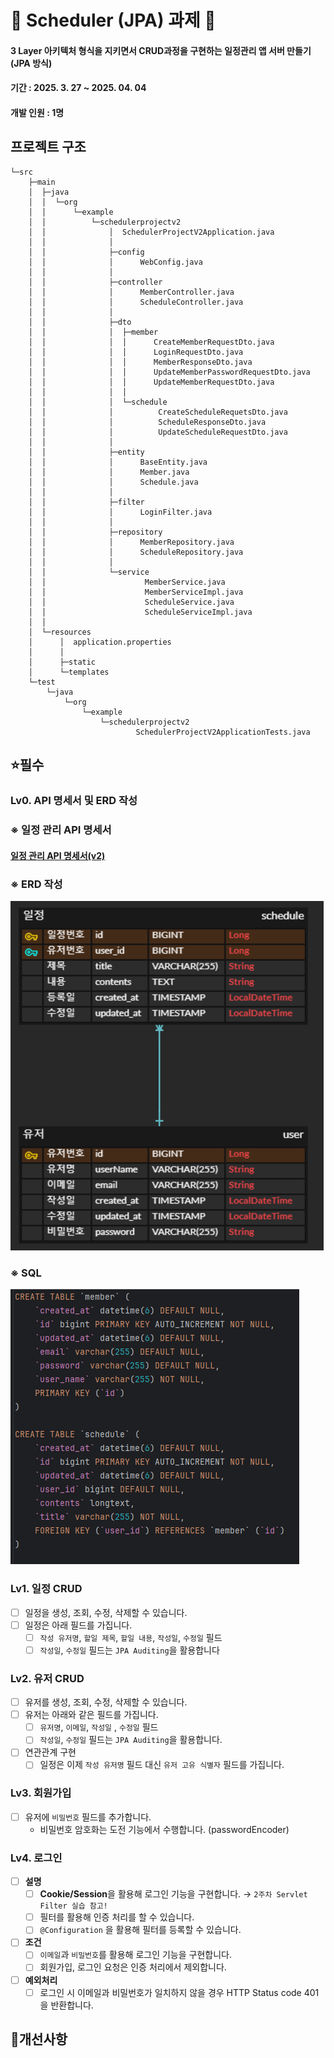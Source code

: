 # 📌 Scheduler (JPA) 과제 📌

#### 3 Layer 아키텍처 형식을 지키면서 CRUD과정을 구현하는 일정관리 앱 서버 만들기 (JPA 방식)
#### 기간 : 2025. 3. 27 ~ 2025. 04. 04
#### 개발 인원 : 1명

## 프로젝트 구조
```plaintext
└─src
    ├─main
    │  ├─java
    │  │  └─org
    │  │      └─example
    │  │          └─schedulerprojectv2
    │  │              │  SchedulerProjectV2Application.java
    │  │              │
    │  │              ├─config
    │  │              │      WebConfig.java
    │  │              │
    │  │              ├─controller
    │  │              │      MemberController.java
    │  │              │      ScheduleController.java
    │  │              │
    │  │              ├─dto
    │  │              │  ├─member
    │  │              │  │      CreateMemberRequestDto.java
    │  │              │  │      LoginRequestDto.java
    │  │              │  │      MemberResponseDto.java
    │  │              │  │      UpdateMemberPasswordRequestDto.java
    │  │              │  │      UpdateMemberRequestDto.java
    │  │              │  │
    │  │              │  └─schedule
    │  │              │          CreateScheduleRequetsDto.java
    │  │              │          ScheduleResponseDto.java
    │  │              │          UpdateScheduleRequestDto.java
    │  │              │
    │  │              ├─entity
    │  │              │      BaseEntity.java
    │  │              │      Member.java
    │  │              │      Schedule.java
    │  │              │
    │  │              ├─filter
    │  │              │      LoginFilter.java
    │  │              │
    │  │              ├─repository
    │  │              │      MemberRepository.java
    │  │              │      ScheduleRepository.java
    │  │              │
    │  │              └─service
    │  │                      MemberService.java
    │  │                      MemberServiceImpl.java
    │  │                      ScheduleService.java
    │  │                      ScheduleServiceImpl.java
    │  │
    │  └─resources
    │      │  application.properties
    │      │
    │      ├─static
    │      └─templates
    └─test
        └─java
            └─org
                └─example
                    └─schedulerprojectv2
                            SchedulerProjectV2ApplicationTests.java

```

## ⭐필수 

### Lv0. API 명세서 및 ERD 작성

### ※ 일정 관리 API 명세서

#### <a href="https://workable-hacksaw-44c.notion.site/1cacef54a3568093af7cff9795966c22?v=1cacef54a35681258ab8000cae49b073">일정 관리 API 명세서(v2)</a>

### ※ ERD 작성
![img.png](img.png)


### ※ SQL 
![img_1.png](img_1.png)

### Lv1. 일정 CRUD

- [ ]  일정을 생성, 조회, 수정, 삭제할 수 있습니다.
- [ ]  일정은 아래 필드를 가집니다.
    - [ ]  `작성 유저명`, `할일 제목`, `할일 내용`, `작성일`, `수정일` 필드
    - [ ]  `작성일`, `수정일` 필드는 `JPA Auditing`을 활용합니다

### Lv2. 유저 CRUD

- [ ]  유저를 생성, 조회, 수정, 삭제할 수 있습니다.
- [ ]  유저는 아래와 같은 필드를 가집니다.
    - [ ]  `유저명`, `이메일`, `작성일` , `수정일` 필드
    - [ ]  `작성일`, `수정일` 필드는 `JPA Auditing`을 활용합니다.
- [ ]  연관관계 구현
    - [ ]  일정은 이제 `작성 유저명` 필드 대신 `유저 고유 식별자` 필드를 가집니다.

### Lv3. 회원가입

- [ ]  유저에 `비밀번호` 필드를 추가합니다.
    - 비밀번호 암호화는 도전 기능에서 수행합니다. (passwordEncoder)

### Lv4. 로그인

- [ ]  **설명**
   - [ ]  **Cookie/Session**을 활용해 로그인 기능을 구현합니다. → `2주차 Servlet Filter 실습 참고!`
   - [ ]  필터를 활용해 인증 처리를 할 수 있습니다.
   - [ ]  `@Configuration` 을 활용해 필터를 등록할 수 있습니다.
- [ ]  **조건**
   - [ ]  `이메일`과 `비밀번호`를 활용해 로그인 기능을 구현합니다.
   - [ ]  회원가입, 로그인 요청은 인증 처리에서 제외합니다.
- [ ]  **예외처리**
   - [ ]  로그인 시 이메일과 비밀번호가 일치하지 않을 경우 HTTP Status code 401을 반환합니다.

## 📝개선사항
